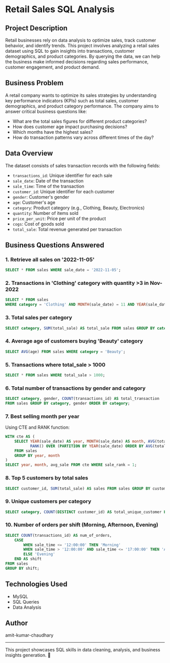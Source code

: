 # Retail Sales SQL Analysis

## Project Description
Retail businesses rely on data analysis to optimize sales, track customer behavior, and identify trends. This project involves analyzing a retail sales dataset using SQL to gain insights into transactions, customer demographics, and product categories. By querying the data, we can help the business make informed decisions regarding sales performance, customer engagement, and product demand.

## Business Problem
A retail company wants to optimize its sales strategies by understanding key performance indicators (KPIs) such as total sales, customer demographics, and product category performance. The company aims to answer critical business questions like:
- What are the total sales figures for different product categories?
- How does customer age impact purchasing decisions?
- Which months have the highest sales?
- How do transaction patterns vary across different times of the day?

## Data Overview
The dataset consists of sales transaction records with the following fields:
- `transactions_id`: Unique identifier for each sale
- `sale_date`: Date of the transaction
- `sale_time`: Time of the transaction
- `customer_id`: Unique identifier for each customer
- `gender`: Customer's gender
- `age`: Customer's age
- `category`: Product category (e.g., Clothing, Beauty, Electronics)
- `quantity`: Number of items sold
- `price_per_unit`: Price per unit of the product
- `cogs`: Cost of goods sold
- `total_sale`: Total revenue generated per transaction

## Business Questions Answered
### 1. Retrieve all sales on '2022-11-05'
```sql
SELECT * FROM sales WHERE sale_date = '2022-11-05';
```

### 2. Transactions in 'Clothing' category with quantity >3 in Nov-2022
```sql
SELECT * FROM sales
WHERE category = 'Clothing' AND MONTH(sale_date) = 11 AND YEAR(sale_date) = 2022 AND quantity >= 4;
```

### 3. Total sales per category
```sql
SELECT category, SUM(total_sale) AS total_sale FROM sales GROUP BY category;
```

### 4. Average age of customers buying 'Beauty' category
```sql
SELECT AVG(age) FROM sales WHERE category = 'Beauty';
```

### 5. Transactions where total_sale > 1000
```sql
SELECT * FROM sales WHERE total_sale > 1000;
```

### 6. Total number of transactions by gender and category
```sql
SELECT category, gender, COUNT(transactions_id) AS total_transaction 
FROM sales GROUP BY category, gender ORDER BY category;
```

### 7. Best selling month per year
Using CTE and RANK function:
```sql
WITH cte AS (
    SELECT YEAR(sale_date) AS year, MONTH(sale_date) AS month, AVG(total_sale) AS avg_sale,
           RANK() OVER (PARTITION BY YEAR(sale_date) ORDER BY AVG(total_sale) DESC) AS sale_rank
    FROM sales
    GROUP BY year, month
)
SELECT year, month, avg_sale FROM cte WHERE sale_rank = 1;
```

### 8. Top 5 customers by total sales
```sql
SELECT customer_id, SUM(total_sale) AS sales FROM sales GROUP BY customer_id ORDER BY sales DESC LIMIT 5;
```

### 9. Unique customers per category
```sql
SELECT category, COUNT(DISTINCT customer_id) AS total_unique_customer FROM sales GROUP BY category;
```

### 10. Number of orders per shift (Morning, Afternoon, Evening)
```sql
SELECT COUNT(transactions_id) AS num_of_orders,
    CASE 
        WHEN sale_time <= '12:00:00' THEN 'Morning'
        WHEN sale_time > '12:00:00' AND sale_time <= '17:00:00' THEN 'Afternoon'
        ELSE 'Evening'
    END AS shift
FROM sales
GROUP BY shift;
```

## Technologies Used
- MySQL
- SQL Queries
- Data Analysis

## Author
amit-kumar-chaudhary

---
This project showcases SQL skills in data cleaning, analysis, and business insights generation. 🚀
